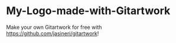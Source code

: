 # My-Logo-made-with-Gitartwork
Make your own Gitartwork for free with https://github.com/jasineri/gitartwork!
